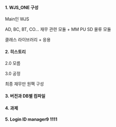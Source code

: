 #### 1. WJS_ONE 구성

Main인 WJS

AD, BC, BT, CO... 재무 관련 모듈 + MM PU SD 물류 모듈

클래스 라이브러리 + 응용

#### 2. 히스토리

2.0 모름

3.0 공정

최종 재무만 원팩 구성

#### 3. 버전과 DB별 컴파일

#### 4. 과제

#### 5. Login ID manager9 1111
